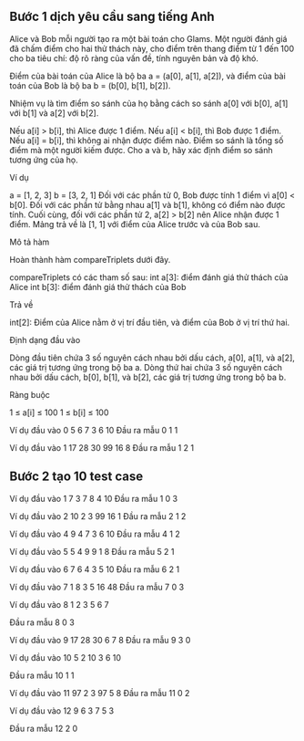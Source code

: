 ## Bước 1 dịch yêu cầu sang tiếng Anh
Alice và Bob mỗi người tạo ra một bài toán cho Glams. Một người đánh giá đã chấm điểm cho hai thử thách này, cho điểm trên thang điểm từ 1 đến 100 cho ba tiêu chí: độ rõ ràng của vấn đề, tính nguyên bản và độ khó.

Điểm của bài toán của Alice là bộ ba a = (a[0], a[1], a[2]), và điểm của bài toán của Bob là bộ ba b = (b[0], b[1], b[2]).

Nhiệm vụ là tìm điểm so sánh của họ bằng cách so sánh a[0] với b[0], a[1] với b[1] và a[2] với b[2].

Nếu a[i] > b[i], thì Alice được 1 điểm.
Nếu a[i] < b[i], thì Bob được 1 điểm.
Nếu a[i] = b[i], thì không ai nhận được điểm nào.
Điểm so sánh là tổng số điểm mà một người kiếm được.
Cho a và b, hãy xác định điểm so sánh tương ứng của họ.

Ví dụ

a = [1, 2, 3]
b = [3, 2, 1]
Đối với các phần tử 0, Bob được tính 1 điểm vì a[0] < b[0].
Đối với các phần tử bằng nhau a[1] và b[1], không có điểm nào được tính.
Cuối cùng, đối với các phần tử 2, a[2] > b[2] nên Alice nhận được 1 điểm.
Mảng trả về là [1, 1] với điểm của Alice trước và của Bob sau.

Mô tả hàm

Hoàn thành hàm compareTriplets dưới đây.

compareTriplets có các tham số sau:
int a[3]: điểm đánh giá thử thách của Alice
int b[3]: điểm đánh giá thử thách của Bob

Trả về

int[2]: Điểm của Alice nằm ở vị trí đầu tiên, và điểm của Bob ở vị trí thứ hai.

Định dạng đầu vào

Dòng đầu tiên chứa 3 số nguyên cách nhau bởi dấu cách, a[0], a[1], và a[2], các giá trị tương ứng trong bộ ba a.
Dòng thứ hai chứa 3 số nguyên cách nhau bởi dấu cách, b[0], b[1], và b[2], các giá trị tương ứng trong bộ ba b.

Ràng buộc

1 ≤ a[i] ≤ 100
1 ≤ b[i] ≤ 100

Ví dụ đầu vào 0
5 6 7
3 6 10
Đầu ra mẫu 0
1 1

Ví dụ đầu vào 1
17 28 30
99 16 8
Đầu ra mẫu 1
2 1

## Bước 2 tạo 10 test case
Ví dụ đầu vào 1
7 3 7
8 4 10
Đầu ra mẫu 1
0 3

Ví dụ đầu vào 2
10 2 3
99 16 1
Đầu ra mẫu 2
1 2

Ví dụ đầu vào 4
9 4 7
3 6 10
Đầu ra mẫu 4
1 2

Ví dụ đầu vào 5
5 4 9
9 1 8
Đầu ra mẫu 5
2 1

Ví dụ đầu vào 6
7 6 4
3 5 10
Đầu ra mẫu 6
2 1

Ví dụ đầu vào 7
1 8 3
5 16 48
Đầu ra mẫu 7
0 3

Ví dụ đầu vào 8
1 2 3
5 6 7

Đầu ra mẫu 8
0 3

Ví dụ đầu vào 9
17 28 30
6 7 8
Đầu ra mẫu 9
3 0

Ví dụ đầu vào 10
5 2 10
3 6 10

Đầu ra mẫu 10
1 1

Ví dụ đầu vào 11
97 2 3
97 5 8
Đầu ra mẫu 11
0 2

Ví dụ đầu vào 12
9 6 3
7 5 3

Đầu ra mẫu 12
2 0
